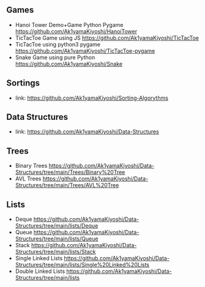 ## Games
 - Hanoi Tower Demo+Game Python Pygame
https://github.com/Ak1yamaKiyoshi/HanoiTower
 - TicTacToe Game using  JS
https://github.com/Ak1yamaKiyoshi/TicTacToe
 - TicTacToe using python3 pygame 
https://github.com/Ak1yamaKiyoshi/TicTacToe-pygame
 - Snake Game using pure Python 
https://github.com/Ak1yamaKiyoshi/Snake
## Sortings
 - link: https://github.com/Ak1yamaKiyoshi/Sorting-Algorythms
## Data Structures
 - link: https://github.com/Ak1yamaKiyoshi/Data-Structures
## Trees
 - Binary Trees https://github.com/Ak1yamaKiyoshi/Data-Structures/tree/main/Trees/Binary%20Tree
 - AVL Trees https://github.com/Ak1yamaKiyoshi/Data-Structures/tree/main/Trees/AVL%20Tree
 ## Lists
 - Deque https://github.com/Ak1yamaKiyoshi/Data-Structures/tree/main/lists/Deque
 - Queue https://github.com/Ak1yamaKiyoshi/Data-Structures/tree/main/lists/Queue
 - Stack https://github.com/Ak1yamaKiyoshi/Data-Structures/tree/main/lists/Stack
 - Single Linked Lists https://github.com/Ak1yamaKiyoshi/Data-Structures/tree/main/lists/Single%20Linked%20Lists
 - Double Linked Lists https://github.com/Ak1yamaKiyoshi/Data-Structures/tree/main/lists
